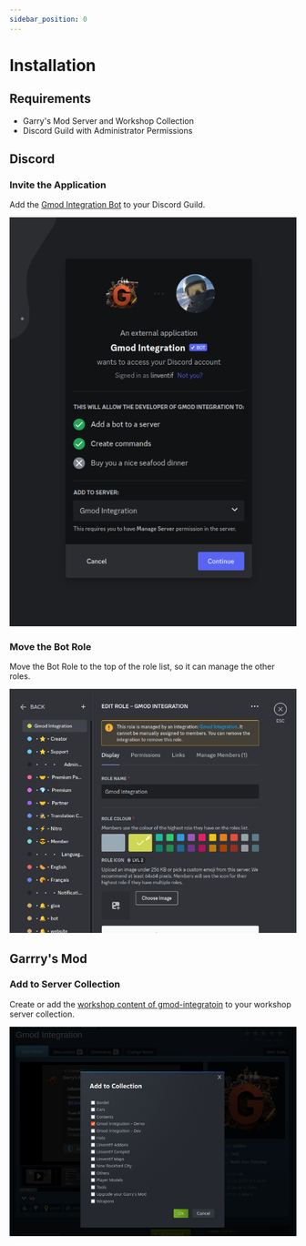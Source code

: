```yaml
---
sidebar_position: 0
---
```


# Installation

## Requirements

- Garry's Mod Server and Workshop Collection
- Discord Guild with Administrator Permissions

## Discord

### Invite the Application

Add the [Gmod Integration Bot](https://gmod-integration.com/invite) to your Discord Guild.

![Alt text](image-1.png)

### Move the Bot Role

Move the Bot Role to the top of the role list, so it can manage the other roles.

![Alt text](image.png)

## Garrry's Mod

### Add to Server Collection

Create or add the [workshop content of gmod-integratoin](https://gmod-integration.com/workshop) to your workshop server collection.

![Alt text](image-2.png)
